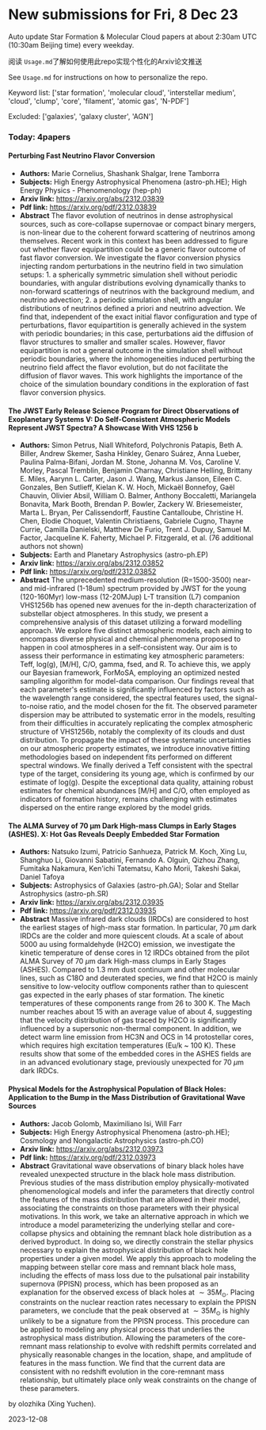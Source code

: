 # New submissions for Fri,  8 Dec 23
Auto update Star Formation & Molecular Cloud papers at about 2:30am UTC (10:30am Beijing time) every weekday.


阅读 `Usage.md`了解如何使用此repo实现个性化的Arxiv论文推送

See `Usage.md` for instructions on how to personalize the repo. 


Keyword list: ['star formation', 'molecular cloud', 'interstellar medium', 'cloud', 'clump', 'core', 'filament', 'atomic gas', 'N-PDF']


Excluded: ['galaxies', 'galaxy cluster', 'AGN']


### Today: 4papers 
#### Perturbing Fast Neutrino Flavor Conversion
 - **Authors:** Marie Cornelius, Shashank Shalgar, Irene Tamborra
 - **Subjects:** High Energy Astrophysical Phenomena (astro-ph.HE); High Energy Physics - Phenomenology (hep-ph)
 - **Arxiv link:** https://arxiv.org/abs/2312.03839
 - **Pdf link:** https://arxiv.org/pdf/2312.03839
 - **Abstract**
 The flavor evolution of neutrinos in dense astrophysical sources, such as core-collapse supernovae or compact binary mergers, is non-linear due to the coherent forward scattering of neutrinos among themselves. Recent work in this context has been addressed to figure out whether flavor equipartition could be a generic flavor outcome of fast flavor conversion. We investigate the flavor conversion physics injecting random perturbations in the neutrino field in two simulation setups: 1. a spherically symmetric simulation shell without periodic boundaries, with angular distributions evolving dynamically thanks to non-forward scatterings of neutrinos with the background medium, and neutrino advection; 2. a periodic simulation shell, with angular distributions of neutrinos defined a priori and neutrino advection. We find that, independent of the exact initial flavor configuration and type of perturbations, flavor equipartition is generally achieved in the system with periodic boundaries; in this case, perturbations aid the diffusion of flavor structures to smaller and smaller scales. However, flavor equipartition is not a general outcome in the simulation shell without periodic boundaries, where the inhomogeneities induced perturbing the neutrino field affect the flavor evolution, but do not facilitate the diffusion of flavor waves. This work highlights the importance of the choice of the simulation boundary conditions in the exploration of fast flavor conversion physics.
#### The JWST Early Release Science Program for Direct Observations of  Exoplanetary Systems V: Do Self-Consistent Atmospheric Models Represent JWST  Spectra? A Showcase With VHS 1256 b
 - **Authors:** Simon Petrus, Niall Whiteford, Polychronis Patapis, Beth A. Biller, Andrew Skemer, Sasha Hinkley, Genaro Suárez, Anna Lueber, Paulina Palma-Bifani, Jordan M. Stone, Johanna M. Vos, Caroline V. Morley, Pascal Tremblin, Benjamin Charnay, Christiane Helling, Brittany E. Miles, Aarynn L. Carter, Jason J. Wang, Markus Janson, Eileen C. Gonzales, Ben Sutlieff, Kielan K. W. Hoch, Mickaël Bonnefoy, Gaël Chauvin, Olivier Absil, William O. Balmer, Anthony Boccaletti, Mariangela Bonavita, Mark Booth, Brendan P. Bowler, Zackery W. Briesemeister, Marta L. Bryan, Per Calissendorff, Faustine Cantalloube, Christine H. Chen, Elodie Choquet, Valentin Christiaens, Gabriele Cugno, Thayne Currie, Camilla Danielski, Matthew De Furio, Trent J. Dupuy, Samuel M. Factor, Jacqueline K. Faherty, Michael P. Fitzgerald,  et al. (76 additional authors not shown)
 - **Subjects:** Earth and Planetary Astrophysics (astro-ph.EP)
 - **Arxiv link:** https://arxiv.org/abs/2312.03852
 - **Pdf link:** https://arxiv.org/pdf/2312.03852
 - **Abstract**
 The unprecedented medium-resolution (R=1500-3500) near- and mid-infrared (1-18um) spectrum provided by JWST for the young (120-160Myr) low-mass (12-20MJup) L-T transition (L7) companion VHS1256b has opened new avenues for the in-depth characterization of substellar object atmospheres. In this study, we present a comprehensive analysis of this dataset utilizing a forward modelling approach. We explore five distinct atmospheric models, each aiming to encompass diverse physical and chemical phenomena proposed to happen in cool atmospheres in a self-consistent way. Our aim is to assess their performance in estimating key atmospheric parameters: Teff, log(g), [M/H], C/O, gamma, fsed, and R. To achieve this, we apply our Bayesian framework, ForMoSA, employing an optimized nested sampling algorithm for model-data comparison. Our findings reveal that each parameter's estimate is significantly influenced by factors such as the wavelength range considered, the spectral features used, the signal-to-noise ratio, and the model chosen for the fit. The observed parameter dispersion may be attributed to systematic error in the models, resulting from their difficulties in accurately replicating the complex atmospheric structure of VHS1256b, notably the complexity of its clouds and dust distribution. To propagate the impact of these systematic uncertainties on our atmospheric property estimates, we introduce innovative fitting methodologies based on independent fits performed on different spectral windows. We finally derived a Teff consistent with the spectral type of the target, considering its young age, which is confirmed by our estimate of log(g). Despite the exceptional data quality, attaining robust estimates for chemical abundances [M/H] and C/O, often employed as indicators of formation history, remains challenging with estimates dispersed on the entire range explored by the model grids.
#### The ALMA Survey of 70 μm Dark High-mass Clumps in Early Stages  (ASHES). X: Hot Gas Reveals Deeply Embedded Star Formation
 - **Authors:** Natsuko Izumi, Patricio Sanhueza, Patrick M. Koch, Xing Lu, Shanghuo Li, Giovanni Sabatini, Fernando A. Olguin, Qizhou Zhang, Fumitaka Nakamura, Ken'ichi Tatematsu, Kaho Morii, Takeshi Sakai, Daniel Tafoya
 - **Subjects:** Astrophysics of Galaxies (astro-ph.GA); Solar and Stellar Astrophysics (astro-ph.SR)
 - **Arxiv link:** https://arxiv.org/abs/2312.03935
 - **Pdf link:** https://arxiv.org/pdf/2312.03935
 - **Abstract**
 Massive infrared dark clouds (IRDCs) are considered to host the earliest stages of high-mass star formation. In particular, 70 $\mu$m dark IRDCs are the colder and more quiescent clouds. At a scale of about 5000 au using formaldehyde (H2CO) emission, we investigate the kinetic temperature of dense cores in 12 IRDCs obtained from the pilot ALMA Survey of 70 $\mu$m dark High-mass clumps in Early Stages (ASHES). Compared to 1.3 mm dust continuum and other molecular lines, such as C18O and deuterated species, we find that H2CO is mainly sensitive to low-velocity outflow components rather than to quiescent gas expected in the early phases of star formation. The kinetic temperatures of these components range from 26 to 300 K. The Mach number reaches about 15 with an average value of about 4, suggesting that the velocity distribution of gas traced by H2CO is significantly influenced by a supersonic non-thermal component. In addition, we detect warm line emission from HC3N and OCS in 14 protostellar cores, which requires high excitation temperatures (Eu/k ~ 100 K). These results show that some of the embedded cores in the ASHES fields are in an advanced evolutionary stage, previously unexpected for 70 $\mu$m dark IRDCs.
#### Physical Models for the Astrophysical Population of Black Holes:  Application to the Bump in the Mass Distribution of Gravitational Wave  Sources
 - **Authors:** Jacob Golomb, Maximiliano Isi, Will Farr
 - **Subjects:** High Energy Astrophysical Phenomena (astro-ph.HE); Cosmology and Nongalactic Astrophysics (astro-ph.CO)
 - **Arxiv link:** https://arxiv.org/abs/2312.03973
 - **Pdf link:** https://arxiv.org/pdf/2312.03973
 - **Abstract**
 Gravitational wave observations of binary black holes have revealed unexpected structure in the black hole mass distribution. Previous studies of the mass distribution employ physically-motivated phenomenological models and infer the parameters that directly control the features of the mass distribution that are allowed in their model, associating the constraints on those parameters with their physical motivations. In this work, we take an alternative approach in which we introduce a model parameterizing the underlying stellar and core-collapse physics and obtaining the remnant black hole distribution as a derived byproduct. In doing so, we directly constrain the stellar physics necessary to explain the astrophysical distribution of black hole properties under a given model. We apply this approach to modeling the mapping between stellar core mass and remnant black hole mass, including the effects of mass loss due to the pulsational pair instability supernova (PPISN) process, which has been proposed as an explanation for the observed excess of black holes at $\sim 35 M_\odot$. Placing constraints on the nuclear reaction rates necessary to explain the PPISN parameters, we conclude that the peak observed at $\sim 35 M_\odot$ is highly unlikely to be a signature from the PPISN process. This procedure can be applied to modeling any physical process that underlies the astrophysical mass distribution. Allowing the parameters of the core-remnant mass relationship to evolve with redshift permits correlated and physically reasonable changes in the location, shape, and amplitude of features in the mass function. We find that the current data are consistent with no redshift evolution in the core-remnant mass relationship, but ultimately place only weak constraints on the change of these parameters.


by olozhika (Xing Yuchen). 


2023-12-08

